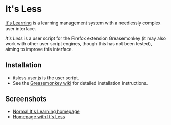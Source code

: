 It's Less
=========

[It's Learning](http://en.wikipedia.org/wiki/It%27s_learning) is a learning
management system with a needlessly complex user interface.

*It's Less* is a user script for the Firefox extension Greasemonkey (it may also
work with other user script engines, though this has not been tested), aiming
to improve this interface.


Installation
------------

* itsless.user.js is the user script.
* See the [Greasemonkey wiki](http://wiki.greasespot.net/Greasemonkey_Manual:Installing_Scripts)
  for detailed installation instructions.


Screenshots
-----------

* [Normal It's Learning homepage](http://homeweb.mah.se/~ctfroh/itsless/itsless-off.png)
* [Homepage with It's Less](http://homeweb.mah.se/~ctfroh/itsless/itsless-on.png)

